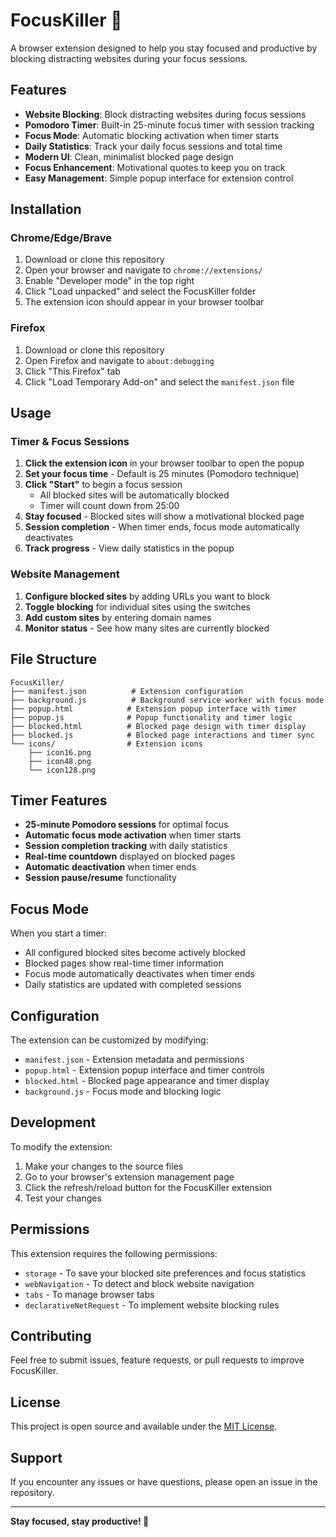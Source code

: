 # FocusKiller 🚫

A browser extension designed to help you stay focused and productive by blocking distracting websites during your focus sessions.

## Features

- **Website Blocking**: Block distracting websites during focus sessions
- **Pomodoro Timer**: Built-in 25-minute focus timer with session tracking
- **Focus Mode**: Automatic blocking activation when timer starts
- **Daily Statistics**: Track your daily focus sessions and total time
- **Modern UI**: Clean, minimalist blocked page design
- **Focus Enhancement**: Motivational quotes to keep you on track
- **Easy Management**: Simple popup interface for extension control

## Installation

### Chrome/Edge/Brave
1. Download or clone this repository
2. Open your browser and navigate to `chrome://extensions/`
3. Enable "Developer mode" in the top right
4. Click "Load unpacked" and select the FocusKiller folder
5. The extension icon should appear in your browser toolbar

### Firefox
1. Download or clone this repository
2. Open Firefox and navigate to `about:debugging`
3. Click "This Firefox" tab
4. Click "Load Temporary Add-on" and select the `manifest.json` file

## Usage

### Timer & Focus Sessions
1. **Click the extension icon** in your browser toolbar to open the popup
2. **Set your focus time** - Default is 25 minutes (Pomodoro technique)
3. **Click "Start"** to begin a focus session
   - All blocked sites will be automatically blocked
   - Timer will count down from 25:00
4. **Stay focused** - Blocked sites will show a motivational blocked page
5. **Session completion** - When timer ends, focus mode automatically deactivates
6. **Track progress** - View daily statistics in the popup

### Website Management
1. **Configure blocked sites** by adding URLs you want to block
2. **Toggle blocking** for individual sites using the switches
3. **Add custom sites** by entering domain names
4. **Monitor status** - See how many sites are currently blocked

## File Structure

```
FocusKiller/
├── manifest.json          # Extension configuration
├── background.js          # Background service worker with focus mode
├── popup.html            # Extension popup interface with timer
├── popup.js              # Popup functionality and timer logic
├── blocked.html          # Blocked page design with timer display
├── blocked.js            # Blocked page interactions and timer sync
└── icons/                # Extension icons
    ├── icon16.png
    ├── icon48.png
    └── icon128.png
```

## Timer Features

- **25-minute Pomodoro sessions** for optimal focus
- **Automatic focus mode activation** when timer starts
- **Session completion tracking** with daily statistics
- **Real-time countdown** displayed on blocked pages
- **Automatic deactivation** when timer ends
- **Session pause/resume** functionality

## Focus Mode

When you start a timer:
- All configured blocked sites become actively blocked
- Blocked pages show real-time timer information
- Focus mode automatically deactivates when timer ends
- Daily statistics are updated with completed sessions

## Configuration

The extension can be customized by modifying:
- `manifest.json` - Extension metadata and permissions
- `popup.html` - Extension popup interface and timer controls
- `blocked.html` - Blocked page appearance and timer display
- `background.js` - Focus mode and blocking logic

## Development

To modify the extension:
1. Make your changes to the source files
2. Go to your browser's extension management page
3. Click the refresh/reload button for the FocusKiller extension
4. Test your changes

## Permissions

This extension requires the following permissions:
- `storage` - To save your blocked site preferences and focus statistics
- `webNavigation` - To detect and block website navigation
- `tabs` - To manage browser tabs
- `declarativeNetRequest` - To implement website blocking rules

## Contributing

Feel free to submit issues, feature requests, or pull requests to improve FocusKiller.

## License

This project is open source and available under the [MIT License](LICENSE).

## Support

If you encounter any issues or have questions, please open an issue in the repository.

---

**Stay focused, stay productive! 💪**
